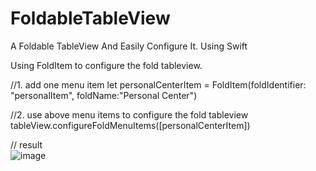 # FoldableTableView
A Foldable TableView And Easily Configure It. Using Swift

Using FoldItem to configure the fold tableview.

//1. add one menu item
let personalCenterItem = FoldItem(foldIdentifier: "personalItem", foldName:"Personal Center")

//2. use above menu items to configure the fold tableview 
tableView.configureFoldMenuItems([personalCenterItem])

// result 
<br>
 ![image]("https://github.com/liuwin7/FoldableTableView/tree/master/FoldableTableView/AnimationView.gif")
